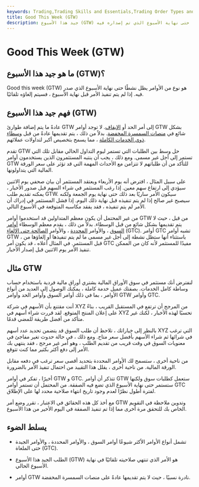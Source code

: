 ```yaml
---
keywords: Trading,Trading Skills and Essentials,Trading Order Types and Processes,Trading Skills,Trading Orders
title: Good This Week (GTW)
description: جيد هذا الأسبوع (GTW) هو نوع من أوامر السوق التي يظل فيها الأمر نشطًا حتى نهاية الأسبوع الذي تم إصداره فيه.
---
```


# Good This Week (GTW)
## ما هو جيد هذا الأسبوع (GTW)؟

Good this week (GTW) هو نوع من الأوامر يظل نشطًا حتى نهاية الأسبوع الذي صدر فيه. إذا لم يتم تنفيذ الأمر قبل نهاية الأسبوع ، فسيتم إلغاؤه تلقائيًا.

## فهم جيد هذا الأسبوع (GTW)

عادةً ما يتم إضافة طوارئ GTW إلى أمر الحد أو [الإيقاف](/stoporder). لا توجد أوامر GTW بشكل شائع في [منصات السمسرة المخفضة](/discountbroker). بدلاً من ذلك ، يتم تقديمها عادةً من قبل [وسطاء ذوي الخدمات الكاملة](/fullservicebroker) ، مما يسمح بتخصيص أكبر لتداولات عملائهم.

تقدم GTW حل وسط بين الطلبات التي تستمر ليوم التداول الحالي مقابل تلك التي تستمر إلى أجل غير مسمى. ومع ذلك ، يجب أن ينتبه المستثمرون الذين يستخدمون أوامر GTW للتأكد من أن طلباتهم لا تتزامن مع الأحداث المهمة التي قد تؤثر على سعر الورقة المالية التي يتداولونها.

على سبيل المثال ، افترض أنه يوم الأربعاء ويعتقد المستثمر أن بيان صحفي يوم الاثنين سيؤدي إلى ارتفاع سهم معين. إذا رغب المستثمر في شراء السهم قبل صدور الأخبار ، يمكنه تقديم طلب GTW. سيكون الأمر ساريًا بعد ذلك حتى نهاية يوم الجمعة ولكنه سيصبح غير صالح إذا لم يتم تنفيذه قبل نهاية ذلك اليوم. إذا فشل المستثمر في إدراك أن الأمر لم يتم تنفيذه ، فقد يفقد مكاسبه المتوقعة في الأسبوع التالي.

من غير المحتمل أن يكون معظم المتداولين قد استخدموا أوامر GTW من قبل ، حيث لا يتم تقديمها بشكل شائع من قبل الوسطاء. بدلاً من ذلك ، يقدم معظم الوسطاء [أوامر السوق](/marketorder) ، والأوامر [المحددة](/limitorder) ، والأوامر [الصالحة حتى الإلغاء](/gtc) (GTC). أوامر GTC تشبه أوامر GTW ، باستثناء أنها ستظل نشطة إلى أجل غير مسمى ما لم يتم تنفيذها أو إلغاؤها من قبل المستثمر. في المثال أعلاه ، قد يكون أمر GTC مفيدًا للمستثمر لأنه كان من الممكن تنفيذ الأمر يوم الاثنين قبل إصدار الأخبار.

## مثال GTW

لنفترض أنك مستثمر في سوق الأوراق المالية يشتري أوراق مالية فردية باستخدام حساب وساطة كامل الخدمات. بصفتك عميل خدمة كاملة ، يمكنك الوصول إلى العديد من أنواع الأوامر ، بما في ذلك أوامر السوق وأوامر الحد وأوامر GTW وأوامر GTC.

أنت مقتنع بأن الأسهم في شركة XYZ من المرجح أن ترتفع في المستقبل القريب ، بناءً على إعلان المنتج المتوقع. لقد قررت شراء أسهم في XYZ تحسبًا لهذه الأخبار ، لكنك غير متأكد من أفضل طريقة للمضي قدمًا.

بالنظر إلى خياراتك ، تلاحظ أن طلب السوق قد يتضمن تحديد عدد أسهم XYZ التي ترغب في شرائها ثم شراء الأسهم بأفضل سعر متاح. ومع ذلك ، في حالة حدوث تغير مفاجئ في معنويات السوق في وقت قريب من تقديم الطلب ، وهو أمر غير مرجح ، فقد ينتهي بك الأمر إلى دفع أكثر بكثير مما كنت تتوقع.

من ناحية أخرى ، ستسمح لك الأوامر المحددة بتحديد أقصى سعر ترغب في دفعه مقابل الورقة المالية. من ناحية أخرى ، يقلل هذا التقييد من احتمال تنفيذ الأمر بالضرورة.

أخيرًا ، تفكر في أوامر GTW و GTC. تتذكر أن أوامر GTW ستعمل كطلبات سوق ولكنها ستستمر حتى نهاية الأسبوع الذي تضع فيه الصفقة. من المحتمل أن تستمر أوامر GTC لفترة أطول نظرًا لعدم وجود تاريخ انتهاء صلاحية محدد لها على الإطلاق.

مع أخذ كل هذه الحقائق في الاعتبار ، تقرر وضع أمر GTW وتدوين ملاحظة في التقويم الخاص بك للتحقق مرة أخرى مما إذا تم تنفيذ الصفقة في اليوم الأخير من هذا الأسبوع.

## يسلط الضوء

- تشمل أنواع الأوامر الأكثر شيوعًا أوامر السوق ، والأوامر المحددة ، والأوامر الجيدة حتى الملغاة (GTC).

- الطلب الجيد هذا الأسبوع (GTW) هو الأمر الذي تنتهي صلاحيته تلقائيًا في نهاية الأسبوع الحالي.

- أوامر GTW نادرة نسبيًا ، حيث لا يتم تقديمها عادةً على منصات السمسرة المخفضة.

